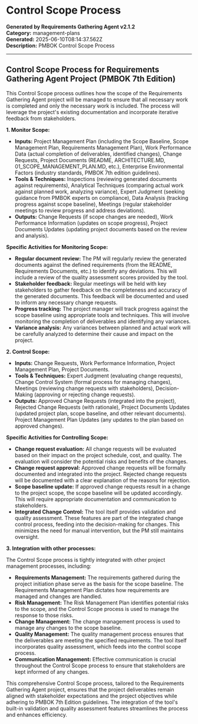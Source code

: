 # Control Scope Process

**Generated by Requirements Gathering Agent v2.1.2**  
**Category:** management-plans  
**Generated:** 2025-06-10T08:14:37.562Z  
**Description:** PMBOK Control Scope Process

---

## Control Scope Process for Requirements Gathering Agent Project (PMBOK 7th Edition)

This Control Scope process outlines how the scope of the Requirements Gathering Agent project will be managed to ensure that all necessary work is completed and only the necessary work is included.  The process will leverage the project's existing documentation and incorporate iterative feedback from stakeholders.

**1.  Monitor Scope:**

* **Inputs:**  Project Management Plan (including the Scope Baseline, Scope Management Plan, Requirements Management Plan), Work Performance Data (actual completion of deliverables, identified changes), Change Requests, Project Documents (README, ARCHITECTURE.MD, 01_SCOPE_MANAGEMENT_PLAN.MD, etc.), Enterprise Environmental Factors (industry standards, PMBOK 7th edition guidelines).
* **Tools & Techniques:**  Inspections (reviewing generated documents against requirements),  Analytical Techniques (comparing actual work against planned work, analyzing variance),  Expert Judgment (seeking guidance from PMBOK experts on compliance),  Data Analysis (tracking progress against scope baseline),  Meetings (regular stakeholder meetings to review progress and address deviations).
* **Outputs:** Change Requests (if scope changes are needed),  Work Performance Information (updates on scope progress),  Project Documents Updates (updating project documents based on the review and analysis).

**Specific Activities for Monitoring Scope:**

* **Regular document review:**  The PM will regularly review the generated documents against the defined requirements (from the README, Requirements Documents, etc.) to identify any deviations.  This will include a review of the quality assessment scores provided by the tool.
* **Stakeholder feedback:**  Regular meetings will be held with key stakeholders to gather feedback on the completeness and accuracy of the generated documents.  This feedback will be documented and used to inform any necessary change requests.
* **Progress tracking:**  The project manager will track progress against the scope baseline using appropriate tools and techniques.  This will involve monitoring the completion of deliverables and identifying any variances.
* **Variance analysis:**  Any variances between planned and actual work will be carefully analyzed to determine their cause and impact on the project.

**2. Control Scope:**

* **Inputs:** Change Requests,  Work Performance Information,  Project Management Plan,  Project Documents.
* **Tools & Techniques:**  Expert Judgment (evaluating change requests),  Change Control System (formal process for managing changes),  Meetings (reviewing change requests with stakeholders),  Decision-Making (approving or rejecting change requests).
* **Outputs:**  Approved Change Requests (integrated into the project),  Rejected Change Requests (with rationale),  Project Documents Updates (updated project plan, scope baseline, and other relevant documents).  Project Management Plan Updates (any updates to the plan based on approved changes).

**Specific Activities for Controlling Scope:**

* **Change request evaluation:** All change requests will be evaluated based on their impact on the project schedule, cost, and quality.  The evaluation will consider the potential risks and benefits of the changes.
* **Change request approval:**  Approved change requests will be formally documented and integrated into the project.  Rejected change requests will be documented with a clear explanation of the reasons for rejection.
* **Scope baseline update:**  If approved change requests result in a change to the project scope, the scope baseline will be updated accordingly.  This will require appropriate documentation and communication to stakeholders.
* **Integrated Change Control:** The tool itself provides validation and quality assessment.  These features are part of the integrated change control process, feeding into the decision-making for changes.  This minimizes the need for manual intervention, but the PM still maintains oversight.

**3.  Integration with other processes:**

The Control Scope process is tightly integrated with other project management processes, including:

* **Requirements Management:** The requirements gathered during the project initiation phase serve as the basis for the scope baseline.  The Requirements Management Plan dictates how requirements are managed and changes are handled.
* **Risk Management:**  The Risk Management Plan identifies potential risks to the scope, and the Control Scope process is used to manage the response to those risks.
* **Change Management:**  The change management process is used to manage any changes to the scope baseline.
* **Quality Management:**  The quality management process ensures that the deliverables are meeting the specified requirements.  The tool itself incorporates quality assessment, which feeds into the control scope process.
* **Communication Management:**  Effective communication is crucial throughout the Control Scope process to ensure that stakeholders are kept informed of any changes.

This comprehensive Control Scope process, tailored to the Requirements Gathering Agent project, ensures that the project deliverables remain aligned with stakeholder expectations and the project objectives while adhering to PMBOK 7th Edition guidelines. The integration of the tool's built-in validation and quality assessment features streamlines the process and enhances efficiency.
